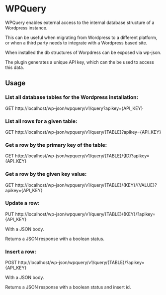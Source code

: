 # WPQuery

WPQuery enables external access to the internal database structure of a Wordpress instance.

This can be useful when migrating from Wordpress to a different platform, or when a third party needs to integrate with a Wordpress based site.

When installed the db structures of Worpdress can be exposed via wp-json. 

The plugin generates a unique API key, which can the be used to access this data.

## Usage

### List all database tables for the Wordpress installation:

GET http://localhost/wp-json/wpquery/v1/query?apikey={API_KEY}

### List all rows for a given table:

GET http://localhost/wp-json/wpquery/v1/query/{TABLE}?apikey={API_KEY}

### Get a row by the primary key of the table:

GET http://localhost/wp-json/wpquery/v1/query/{TABLE}/{ID}?apikey={API_KEY}

### Get a row by the given key value:

GET http://localhost/wp-json/wpquery/v1/query/{TABLE}/{KEY}/{VALUE}?apikey={API_KEY}

### Update a row:

PUT http://localhost/wp-json/wpquery/v1/query/{TABLE}/{KEY}/?apikey={API_KEY}

With a JSON body.

Returns a JSON response with a boolean status.

### Insert a row:

POST http://localhost/wp-json/wpquery/v1/query/{TABLE}/?apikey={API_KEY}

With a JSON body.

Returns a JSON response with a boolean status and insert id.